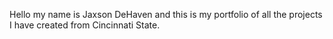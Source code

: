 Hello my name is Jaxson DeHaven and this is my portfolio of all the projects I have created from Cincinnati State. 
